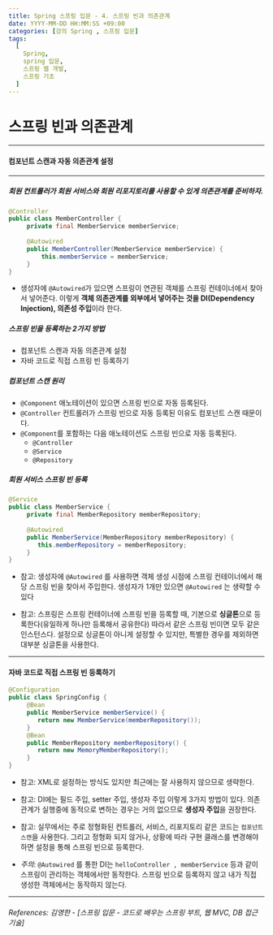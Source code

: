 ```yaml
---
title: Spring 스프링 입문 - 4. 스프링 빈과 의존관계
date: YYYY-MM-DD HH:MM:SS +09:00
categories: [강의 Spring , 스프링 입문]
tags:
  [
    Spring,
    spring 입문,
    스프링 웹 개발,
    스프링 기초
  ]
---
```


# 스프링 빈과 의존관계

-----

#### 컴포넌트 스캔과 자동 의존관계 설정

----
##### 회원 컨트롤러가 회원 서비스와 회원 리포지토리를 사용할 수 있게 의존관계를 준비하자.
```java
@Controller
public class MemberController {
     private final MemberService memberService;
     
     @Autowired
     public MemberController(MemberService memberService) {
         this.memberService = memberService;
     }
}
```
* 생성자에 ```@Autowired```가 있으면 스프링이 연관된 객체를 스프링 컨테이너에서 찾아서 넣어준다. 이렇게 **객체 의존관계를 외부에서 넣어주는 것을 DI(Dependency Injection), 의존성 주입**이라 한다.

##### 스프링 빈을 등록하는 2가지 방법
* 컴포넌트 스캔과 자동 의존관계 설정
* 자바 코드로 직접 스프링 빈 등록하기

##### 컴포넌트 스캔 원리
* ```@Component``` 애노테이션이 있으면 스프링 빈으로 자동 등록된다.
* ```@Controller``` 컨트롤러가 스프링 빈으로 자동 등록된 이유도 컴포넌트 스캔 때문이다.
* ```@Component```를 포함하는 다음 애노테이션도 스프링 빈으로 자동 등록된다.
    * ```@Controller```
    * ```@Service```
    * ```@Repository```

##### 회원 서비스 스프링 빈 등록
```java
@Service
public class MemberService {
     private final MemberRepository memberRepository;
     
     @Autowired
     public MemberService(MemberRepository memberRepository) {
        this.memberRepository = memberRepository;
     }
}
```

* 참고: 생성자에 ```@Autowired``` 를 사용하면 객체 생성 시점에 스프링 컨테이너에서 해당 스프링 빈을 찾아서
  주입한다. 생성자가 1개만 있으면 ```@Autowired``` 는 생략할 수 있다


* 참고: 스프링은 스프링 컨테이너에 스프링 빈을 등록할 때, 기본으로 **싱글톤**으로 등록한다(유일하게 하나만
   등록해서 공유한다) 따라서 같은 스프링 빈이면 모두 같은 인스턴스다. 설정으로 싱글톤이 아니게 설정할 수
   있지만, 특별한 경우를 제외하면 대부분 싱글톤을 사용한다.

----
#### 자바 코드로 직접 스프링 빈 등록하기
```java
@Configuration
public class SpringConfig {
     @Bean
     public MemberService memberService() {
        return new MemberService(memberRepository());
     }
     @Bean
     public MemberRepository memberRepository() {
        return new MemoryMemberRepository();
     }
}
```  

* 참고: XML로 설정하는 방식도 있지만 최근에는 잘 사용하지 않으므로 생략한다.
* 참고: DI에는 필드 주입, setter 주입, 생성자 주입 이렇게 3가지 방법이 있다. 의존관계가 실행중에
동적으로 변하는 경우는 거의 없으므로 **생성자 주입**을 권장한다.
* 참고: 실무에서는 주로 정형화된 컨트롤러, 서비스, 리포지토리 같은 코드는 `컴포넌트 스캔`을 사용한다.
그리고 정형화 되지 않거나, 상황에 따라 구현 클래스를 변경해야 하면 설정을 통해 스프링 빈으로
등록한다.


* _주의_: ```@Autowired``` 를 통한 DI는 ```helloController , memberService``` 등과 같이 스프링이 관리하는
  객체에서만 동작한다. 스프링 빈으로 등록하지 않고 내가 직접 생성한 객체에서는 동작하지 않는다.

----  

###### References: 김영한 - [스프링 입문 - 코드로 배우는 스프링 부트, 웹 MVC, DB 접근 기술]





